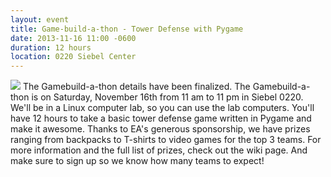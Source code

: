 ```yaml
---
layout: event
title: Game-build-a-thon - Tower Defense with Pygame
date: 2013-11-16 11:00 -0600
duration: 12 hours
location: 0220 Siebel Center
---
```


<img src="{{ site.url }}/img/flyer.png" class="small" />
The Gamebuild-a-thon details have been finalized. The Gamebuild-a-thon is on Saturday, November 16th from 11 am to 11 pm in Siebel 0220. We'll be in a Linux computer lab, so you can use the lab computers. You'll have 12 hours to take a basic tower defense game written in Pygame and make it awesome. Thanks to EA's generous sponsorship, we have prizes ranging from backpacks to T-shirts to video games for the top 3 teams. For more information and the full list of prizes, check out the wiki page. And make sure to sign up so we know how many teams to expect!
